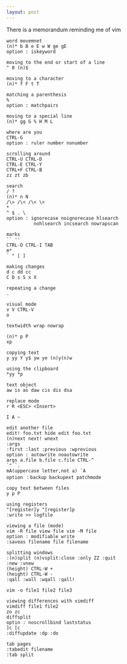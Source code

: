 ```yaml
---
layout: post
---
```


There is a memorandum reminding me of vim 

    word movemnet
    (n)* b B e E w W ge gE  
    option : iskeyword
    
    moving to the end or start of a line
    ^ 0 (n)$
    
    moving to a character
    (n)* f F t T 
    
    matching a parenthesis
    %
    option : matchpairs
    
    moving to a special line
    (n)* gg G % H M L 
    
    where are you
    CTRL-G
    option : ruler number nonumber
    
    scrolling around
    CTRL-U CTRL-D 
    CTRL-E CTRL-Y
    CTRL+F CTRL-B
    zz zt zb
    
    search
    / ? 
    (n)* n N 
    /\> /\< /\< \>
    *
    ^ $ . \
    option : ignorecase noignorecase hlsearch  
              nohlsearch incsearch nowrapscan
    
    marks
    `` '' 
    CTRL-O CTRL-I TAB 
    m*
    ` " [ ]
    
    making changes
    d c dd cc
    C D s S x X 
    
    repeating a change
    .
    
    visual mode
    v V CTRL-V
    o
    
    textwidth wrap nowrap
    
    (n)* p P
    xp
    
    copying text
    y yy Y y$ yw ye (n)y(n)w 
    
    using the clipboard
    *yy *p
    
    text object
    aw is as daw cis dis dsa 
    
    replace mode
    r R <ESC> <Insert>
    
    I A ~
    
    edit another file
    edit! foo.txt hide edit foo.txt
    (n)next next! wnext
    :args
    :first :last :previous :wprevious
    option : autowrite noautowrite
    args a.file b.file c.file CTRL-^
    `" `.
    mA(uppercase letter,not a) `A
    option ：backup backupext patchmode
    
    copy text between files
    y p P 
    
    using registers
    "[register]y "[register]p
    :write >> logfile
    
    viewing a file (mode)
    vim -R file view file vim -M file 
    option : modifiable write
    :saveas filename file filename
    
    splitting windows
    :(n)split (n)vsplit:close :only ZZ :quit
    :new :vnew
    (height) CTRL-W +
    (height) CTRL-W -
    :qall :wall :wqall :qall! 
    
    vim -o file1 file2 file3
    
    viewing differences with vimdiff
    vimdiff file1 file2
    zo zc
    diffsplit
    optin : noscrollbind laststatus
    ]c [c
    :diffupdate :dp :do
    
    tab pages
    :tabedit filename
    :tab split
